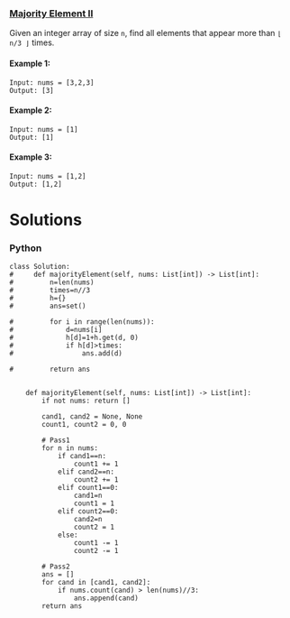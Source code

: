 ### [Majority Element II](https://leetcode.com/problems/majority-element-ii/) <br>

Given an integer array of size `n`, find all elements that appear more than `⌊ n/3 ⌋` times.



#### Example 1:

```
Input: nums = [3,2,3]
Output: [3]

```

#### Example 2:

```
Input: nums = [1]
Output: [1]

```

#### Example 3:

```
Input: nums = [1,2]
Output: [1,2]

```


# Solutions

### Python
```
class Solution:
#     def majorityElement(self, nums: List[int]) -> List[int]:
#         n=len(nums)
#         times=n//3        
#         h={}
#         ans=set()
        
#         for i in range(len(nums)):
#             d=nums[i]
#             h[d]=1+h.get(d, 0)
#             if h[d]>times:
#                 ans.add(d)
        
#         return ans
        
        
    def majorityElement(self, nums: List[int]) -> List[int]:
        if not nums: return []
        
        cand1, cand2 = None, None
        count1, count2 = 0, 0
        
        # Pass1
        for n in nums:
            if cand1==n:
                count1 += 1
            elif cand2==n:
                count2 += 1
            elif count1==0:
                cand1=n
                count1 = 1
            elif count2==0:
                cand2=n
                count2 = 1
            else:
                count1 -= 1
                count2 -= 1
        
        # Pass2
        ans = []
        for cand in [cand1, cand2]:
            if nums.count(cand) > len(nums)//3:
                ans.append(cand)
        return ans

```
